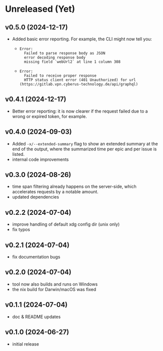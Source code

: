 # Unreleased (Yet)

## v0.5.0 (2024-12-17)

- Added basic error reporting. For example, the CLI might now tell you:
  - ```
    Error:
      Failed to parse response body as JSON
      error decoding response body
      missing field `webUrl2` at line 1 column 308
    ```
  - ```
    Error:
      Failed to receive proper response
      HTTP status client error (401 Unauthorized) for url (https://gitlab.vpn.cyberus-technology.de/api/graphql)
    ```

## v0.4.1 (2024-12-17)

- Better error reporting: it is now clearer if the request failed due to a
  wrong or expired token, for example.

## v0.4.0 (2024-09-03)

- Added `-x/--extended-summary` flag to show an extended summary at the end
  of the output, where the summarized time per epic and per issue is listed.
- internal code improvements

## v0.3.0 (2024-08-26)

- time span filtering already happens on the server-side, which accelerates
  requests by a notable amount.
- updated dependencies

## v0.2.2 (2024-07-04)

- improve handling of default xdg config dir (unix only)
- fix typos

## v0.2.1 (2024-07-04)

- fix documentation bugs

## v0.2.0 (2024-07-04)

- tool now also builds and runs on Windows
- the nix build for Darwin/macOS was fixed

## v0.1.1 (2024-07-04)

- doc & README updates

## v0.1.0 (2024-06-27)

- initial release
